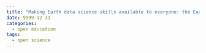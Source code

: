 ```yaml
---
title: "Making Earth data science skills available to everyone: the Earth Data Science open education learning portal"
date: 9999-12-31
categories:
  - open education
tags:
  - open science
---
```


